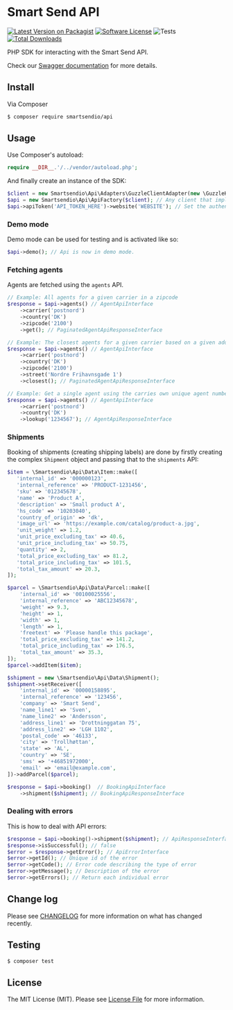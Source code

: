 # Smart Send API

[![Latest Version on Packagist][ico-version]][link-packagist]
[![Software License][ico-license]](LICENSE.md)
![Tests](https://github.com/smartsendio/php-sdk/workflows/Tests/badge.svg)
[![Total Downloads][ico-downloads]][link-downloads]

PHP SDK for interacting with the Smart Send API.

Check our [Swagger documentation](https://app.swaggerhub.com/apis/smartsendio/webshop/) for more details.

## Install

Via Composer

``` bash
$ composer require smartsendio/api
```

## Usage

Use Composer's autoload:

```php
require __DIR__.'/../vendor/autoload.php';
```

And finally create an instance of the SDK:

```php
$client = new Smartsendio\Api\Adapters\GuzzleClientAdapter(new \GuzzleHttp\Client());
$api = new Smartsendio\Api\ApiFactory($client); // Any client that implements ClientInterface can be used
$api->apiToken('API_TOKEN_HERE')->website('WEBSITE'); // Set the authentication parameters
```

### Demo mode
Demo mode can be used for testing and is activated like so:

```php
$api->demo(); // Api is now in demo mode.
```

### Fetching agents
Agents are fetched using the `agents` API.

```php
// Example: All agents for a given carrier in a zipcode
$response = $api->agents() // AgentApiInterface
    ->carrier('postnord')
    ->country('DK')
    ->zipcode('2100')
    ->get(); // PaginatedAgentApiResponseInterface

// Example: The closest agents for a given carrier based on a given address
$response = $api->agents() // AgentApiInterface
    ->carrier('postnord')
    ->country('DK')
    ->zipcode('2100')
    ->street('Nordre Frihavnsgade 1')
    ->closest(); // PaginatedAgentApiResponseInterface

// Example: Get a single agent using the carries own unique agent number
$response = $api->agents() // AgentApiInterface
    ->carrier('postnord')
    ->country('DK')
    ->lookup('1234567'); // AgentApiResponseInterface
```

### Shipments
Booking of shipments (creating shipping labels) are done by firstly creating the complex `Shipment` object and passing that to the `shipments` API:

```php
$item = \Smartsendio\Api\Data\Item::make([
   'internal_id' => '000000123',
   'internal_reference' => 'PRODUCT-1231456',
   'sku' => '012345678',
   'name' => 'Product A',
   'description' => 'Small product A',
   'hs_code' => '10203040',
   'country_of_origin' => 'dk',
   'image_url' => 'https://example.com/catalog/product-a.jpg',
   'unit_weight' => 1.2,
   'unit_price_excluding_tax' => 40.6,
   'unit_price_including_tax' => 50.75,
   'quantity' => 2,
   'total_price_excluding_tax' => 81.2,
   'total_price_including_tax' => 101.5,
   'total_tax_amount' => 20.3,
]);

$parcel = \Smartsendio\Api\Data\Parcel::make([
    'internal_id' => '00100025556',
    'internal_reference' => 'ABC12345678',
    'weight' => 9.3,
    'height' => 1,
    'width' => 1,
    'length' => 1,
    'freetext' => 'Please handle this package',
    'total_price_excluding_tax' => 141.2,
    'total_price_including_tax' => 176.5,
    'total_tax_amount' => 35.3,
]);
$parcel->addItem($item);

$shipment = new \Smartsendio\Api\Data\Shipment();
$shipment->setReceiver([
    'internal_id' => '00000158895',
    'internal_reference' => '123456',
    'company' => 'Smart Send',
    'name_line1' => 'Sven',
    'name_line2' => 'Andersson',
    'address_line1' => 'Drottninggatan 75',
    'address_line2' => 'LGH 1102',
    'postal_code' => '46133',
    'city' => 'Trollhøttan',
    'state' => 'AL',
    'country' => 'SE',
    'sms' => '+46851972000',
    'email' => 'email@example.com',
])->addParcel($parcel);

$response = $api->booking()  // BookingApiInterface
    ->shipment($shipment); // BookingApiResponseInterface
```

### Dealing with errors
This is how to deal with API errors:

```php
$response = $api->booking()->shipment($shipment); // ApiResponseInterface
$response->isSuccessful(); // false
$error = $response->getError(); // ApiErrorInterface
$error->getId(); // Unique id of the error
$error->getCode(); // Error code describing the type of error
$error->getMessage(); // Description of the error
$error->getErrors(); // Return each individual error
```

## Change log

Please see [CHANGELOG](CHANGELOG.md) for more information on what has changed recently.

## Testing

``` bash
$ composer test
```

## License

The MIT License (MIT). Please see [License File](LICENSE.md) for more information.

[ico-version]: https://img.shields.io/packagist/v/smartsendio/api.svg?style=flat-square
[ico-license]: https://img.shields.io/badge/license-MIT-brightgreen.svg?style=flat-square
[ico-travis]: https://img.shields.io/travis/smartsendio/api/master.svg?style=flat-square
[ico-scrutinizer]: https://img.shields.io/scrutinizer/coverage/g/smartsendio/api.svg?style=flat-square
[ico-code-quality]: https://img.shields.io/scrutinizer/g/smartsendio/api.svg?style=flat-square
[ico-downloads]: https://img.shields.io/packagist/dt/smartsendio/api.svg?style=flat-square

[link-packagist]: https://packagist.org/packages/smartsendio/api
[link-travis]: https://travis-ci.org/smartsendio/api
[link-scrutinizer]: https://scrutinizer-ci.com/g/smartsendio/api/code-structure
[link-code-quality]: https://scrutinizer-ci.com/g/smartsendio/api
[link-downloads]: https://packagist.org/packages/smartsendio/api
[link-author]: https://github.com/smartsendio
[link-contributors]: ../../contributors
